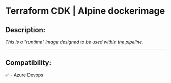 # Terraform CDK | Alpine dockerimage

## Description: 
*This is a "runtime" image designed to be used within the pipeline.*

---

## Compatibility:

✅ - Azure Devops